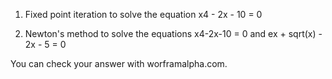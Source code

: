 1. Fixed point iteration to solve the equation x4 - 2x - 10 = 0

2. Newton's method to solve the equations x4-2x-10 = 0 and ex + sqrt(x) - 2x - 5 = 0

You can check your answer with worframalpha.com.
